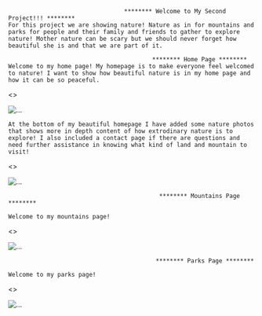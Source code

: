                                      ******** Welcome to My Second Project!!! ********
    For this project we are showing nature! Nature as in for mountains and parks for people and their family and friends to gather to explore nature! Mother nature can be scary but we should never forget how beautiful she is and that we are part of it.

                                             ******** Home Page ********  
    Welcome to my home page! My homepage is to make everyone feel welcomed to nature! I want to show how beautiful nature is in my home page and how it can be so peaceful.

<>
                  <div class="carousel-item">
                <img src="./read_me/1 homepage.png" class="d-block w-100" alt="...">
              </div>

    At the bottom of my beautiful homepage I have added some nature photos that shows more in depth content of how extrodinary nature is to explore! I also included a contact page if there are questions and need further assistance in knowing what kind of land and mountain to visit!

<>
                  <div class="carousel-item">
                <img src="./read_me/2 homepage.png" class="d-block w-100" alt="...">
              </div>
          
                                               ******** Mountains Page ********

    Welcome to my mountains page! 

<>
                  <div class="carousel-item">
                <img src="./read_me/mountains.png" class="d-block w-100" alt="...">
              </div>
                              
                                              ******** Parks Page ********

    Welcome to my parks page!


<>
                  <div class="carousel-item">
                <img src="./read_me/parks.png" class="d-block w-100" alt="...">
              </div>
                               
